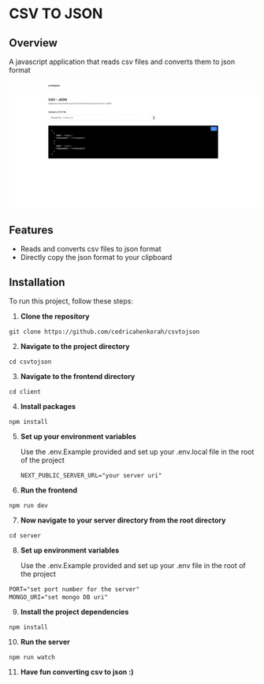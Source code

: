 # CSV TO JSON

## Overview

A javascript application that reads csv files and converts them to json format

![screenshot of the json](/server/frontendimg.jpeg)

## Features

- Reads and converts csv files to json format
- Directly copy the json format to your clipboard

## Installation

To run this project, follow these steps:

1. **Clone the repository**

```shell
git clone https://github.com/cedricahenkorah/csvtojson
```

2. **Navigate to the project directory**

```shell
cd csvtojson
```

3. **Navigate to the frontend directory**

```shell
cd client
```

4. **Install packages**

```shell
npm install
```

5. **Set up your environment variables**

   Use the .env.Example provided and set up your .env.local file in the root of the project

   ```shell
   NEXT_PUBLIC_SERVER_URL="your server uri"
   ```

6. **Run the frontend**

```
npm run dev
```

7. **Now navigate to your server directory from the root directory**

```shell
cd server
```

8. **Set up environment variables**

   Use the .env.Example provided and set up your .env file in the root of the project

```shell
PORT="set port number for the server"
MONGO_URI="set mongo DB uri"
```

9. **Install the project dependencies**

```shell
npm install
```

10. **Run the server**

```shell
npm run watch
```

11. **Have fun converting csv to json :)**
